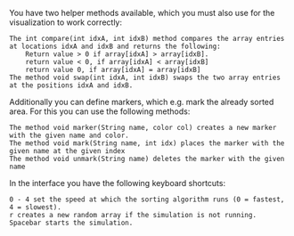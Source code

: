  You have two helper methods available, which you must also use for the visualization to work correctly:

    The int compare(int idxA, int idxB) method compares the array entries at locations idxA and idxB and returns the following:
        Return value > 0 if array[idxA] > array[idxB].
        return value < 0, if array[idxA] < array[idxB]
        return value 0, if array[idxA] = array[idxB]
    The method void swap(int idxA, int idxB) swaps the two array entries at the positions idxA and idxB.

Additionally you can define markers, which e.g. mark the already sorted area. For this you can use the following methods:

    The method void marker(String name, color col) creates a new marker with the given name and color.
    The method void mark(String name, int idx) places the marker with the given name at the given index
    The method void unmark(String name) deletes the marker with the given name

In the interface you have the following keyboard shortcuts:

    0 - 4 set the speed at which the sorting algorithm runs (0 = fastest, 4 = slowest).
    r creates a new random array if the simulation is not running.
    Spacebar starts the simulation.

